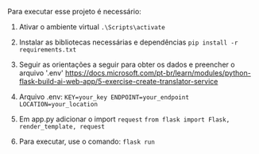 Para executar esse projeto é necessário:

1) Ativar o ambiente virtual
``.\Scripts\activate``

2) Instalar as bibliotecas necessárias e dependências
``pip install -r requirements.txt``

3) Seguir as orientações a seguir para obter os dados e preencher o arquivo '.env'
https://docs.microsoft.com/pt-br/learn/modules/python-flask-build-ai-web-app/5-exercise-create-translator-service

4) Arquivo .env:
``KEY=your_key
ENDPOINT=your_endpoint
LOCATION=your_location``

5) Em app.py adicionar o import ``request``
``from flask import Flask, render_template, request``

6) Para executar, use o comando:
``flask run``

